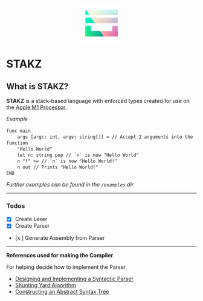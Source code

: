 <p align="center" width="100%"><img src="./icons/icon-alpha.png" alt="icon" width=100 height=100 style="display: block; margin: 0 auto" /></p>

# STAKZ

## What is STAKZ?
**STAKZ** is a stack-based language with enforced types created for use on the [Apple M1 Processor](https://en.wikipedia.org/wiki/Apple_M1).

*Example*
```stakz
func main
	args [argc: int, argv: string[]] = // Accept 2 arguments into the function 
	"Hello World"
	let n: string pop // `n` is now "Hello World"
	n "!" += // `n` is now "Hello World!"
	n out // Prints "Hello World!"
END
```
*Further examples can be found in the `/examples` dir*

---

### Todos
- [x] Create Lexer
- [x] Create Parser
- [x ] Generate Assembly from Parser

---

**References used for making the Compiler**

For helping decide how to implement the Parser
- [Designing and Implementing a Syntactic Parser](https://www.jstor.org/stable/24147875?seq=1#metadata_info_tab_contents)
- [Shunting Yard Algorithm](https://en.wikipedia.org/wiki/Shunting-yard_algorithm)
- [Constructing an Abstract Syntax Tree](https://stackoverflow.com/questions/1721553/how-to-construct-an-abstract-syntax-tree)
